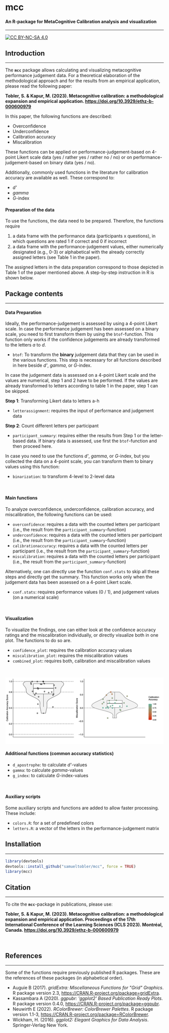 # **mcc**
#### An R-package for **M**eta**C**ognitive **C**alibration analysis and visualization
<hr>

[![CC BY-NC-SA 4.0](https://img.shields.io/badge/License-CC%20BY--NC--SA%204.0-lightgrey.svg)](http://creativecommons.org/licenses/by-nc-sa/4.0/)



## Introduction
<hr>

The **`mcc`** package allows calculating and visualizing metacognitive performance judgement data. For a theoretical elaboration of the methodological approach and for the results from an empirical application, please read the following paper: 

**Tobler, S. & Kapur, M. (2023). Metacognitive calibration: a methodological expansion and empirical application. https://doi.org/10.3929/ethz-b-000600979**

In this paper, the following functions are described: 

- Overconfidence 
- Underconfidence
- Calibration accuracy
- Miscalibration

These functions can be applied on performance-judgement-based on 4-point Likert scale data (yes / rather yes / rather no / no) or on performance-judgement-based on binary data (yes / no). 

Additionally, commonly used functions in the literature for calibration accuracy are available as well. These correspond to: 

- _d'_
- _gamma_
- _G_-index

#### Preparation of the data

To use the functions, the data need to be prepared. Therefore, the functions require 

1.  a data frame with the performance data (participants x questions), in which questions are rated 1 if correct and 0 if incorrect
2.  a data frame with the performance-judgement values, either numerically designated (e.g., 0-3) or alphabetical with the already correctly assigned letters (see Table 1 in the paper). 

The assigned letters in the data preparation correspond to those depicted in Table 1 of the paper mentioned above. A step-by-step instruction in R is shown below. 

## Package contents
<hr>

#### Data Preparation

Ideally, the performance-judgement is assessed by using a 4-point Likert scale. In case the performance judgement has been assessed on a binary scale, you need to first transform them by using the `btof`-function. This function only works if the confidence judgements are already transformed to the letters _a_ to _d_. 

-   `btof`: To transform the **binary** judgement data that they can be used in the various functions. This step is necessary for all functions described in here beside _d'_, _gamma_, or _G_-index.

In case the judgement data is assessed on a 4-point Likert scale and the values are numerical, step 1 and 2 have to be performed. If the values are already transformed to letters according to table 1 in the paper, step 1 can be skipped. 

**Step 1**: Transforming Likert data to letters a-h

-   `letterassignment`: requires the input of performance and judgement data

**Step 2**: Count different letters per participant

-   `participant_summary`: requires either the results from Step 1 or the letter-based data. If binary data is assessed, use first the `btof`-function and then proceed here. 

In case you need to use the functions _d'_, _gamma_, or _G_-index, but you collected the data on a 4-point scale, you can transform them to binary values using this function: 

- `binarization`: to transform 4-level to 2-level data

<br>

#### Main functions

To analyze overconfidence, underconfidence, calibration accuracy, and miscalibration, the following functions can be used: 

-   `overconfidence`: requires a data with the counted letters per participant (i.e., the result from the `participant_summary`-function)
-   `underconfidence`: requires a data with the counted letters per participant (i.e., the result from the `participant_summary`-function)
-   `calibrationaccuracy`: requires a data with the counted letters per participant (i.e., the result from the `participant_summary`-function)
-   `miscalibration`: requires a data with the counted letters per participant (i.e., the result from the `participant_summary`-function)

Alternatively, one can directly use the function `conf.stats` to skip all these steps and directly get the summary. This function works only when the judgement data has been assessed on a 4-point Likert scale. 

-   `conf.stats`: requires performance values (0 / 1), and judgement values (on a numerical scale)

<br>

#### Visualization

To visualize the findings, one can either look at the confidence accuracy ratings and the miscalibration individually, or directly visualize both in one plot. The functions to do so are. 

- `confidence_plot`: requires the calibration accuracy values
- `miscalibration_plot`: requires the miscalibration values
- `combined_plot`: requires both, calibration and miscalibration values 

<br>

![](R/Figures/Analysis.png "")

#### Additional functions (common accuracy statistics)
-   `d_apostrophe`: to calculate _d'_-values
-   `gamma`: to calculate _gamma_-values
-   `g_index`: to calculate _G_-index-values

<br>

#### Auxiliary scripts
Some auxiliary scripts and functions are added to allow faster processing. These include: 

-   `colors.R`: for a set of predefined colors
-   `letters.R`: a vector of the letters in the performance-judgement matrix



## Installation
<hr>

``` r
library(devtools)
devtools::install_github("samueltobler/mcc", force = TRUE)
library(mcc)
```

## Citation
<hr>

To cite the **`mcc`**-package in publications, please use:

**Tobler, S. & Kapur, M. (2023). Metacognitive calibration: a methodological expansion and empirical application. Proceedings of the 17th International Conference of the Learning Sciences (ICLS 2023). Montréal, Canada. https://doi.org/10.3929/ethz-b-000600979**



<br>

## References
<hr>

Some of the functions require previously published R packages. These are the references of these packages (in alphabetical order). 

- Auguie B (2017). _gridExtra: Miscellaneous Functions for "Grid" Graphics_. R package version 2.3,   <https://CRAN.R-project.org/package=gridExtra>.
- Kassambara A (2020). _ggpubr: 'ggplot2' Based Publication Ready Plots_. R package version 0.4.0, <https://CRAN.R-project.org/package=ggpubr>.
- Neuwirth E (2022). _RColorBrewer: ColorBrewer Palettes_. R package version 1.1-3, <https://CRAN.R-project.org/package=RColorBrewer>.
- Wickham, H. (2016). _ggplot2: Elegant Graphics for Data Analysis_. Springer-Verlag New York.

<br>
